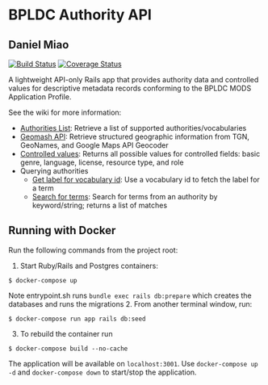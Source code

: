 # BPLDC Authority API

## Daniel Miao

[![Build Status](https://travis-ci.com/boston-library/bpldc_authority_api.svg?branch=master)](https://travis-ci.com/boston-library/bpldc_authority_api) [![Coverage Status](https://coveralls.io/repos/github/boston-library/bpldc_authority_api/badge.svg?branch=master)](https://coveralls.io/github/boston-library/bpldc_authority_api?branch=master)

A lightweight API-only Rails app that provides authority data and controlled values for descriptive metadata records conforming to the BPLDC MODS Application Profile.

See the wiki for more information:

* [Authorities List](https://github.com/boston-library/bpldc_authority_api/wiki/Authorities-list): Retrieve a list of supported authorities/vocabularies
* [Geomash API](https://github.com/boston-library/bpldc_authority_api/wiki/Geomash-API): Retrieve structured geographic information from TGN, GeoNames, and Google Maps API Geocoder
* [Controlled values](https://github.com/boston-library/bpldc_authority_api/wiki/Nomenclature-controlled-values): Returns all possible values for controlled fields: basic genre, language, license, resource type, and role
* Querying authorities
    * [Get label for vocabulary id](https://github.com/boston-library/bpldc_authority_api/wiki/Querying-authorities:-get-label-for-vocabulary-id): Use a vocabulary id to fetch the label for a term
    * [Search for terms](https://github.com/boston-library/bpldc_authority_api/wiki/Querying-authorities:-search-for-terms): Search for terms from an authority by keyword/string; returns a list of matches

## Running with Docker

Run the following commands from the project root:

1. Start Ruby/Rails and Postgres containers:
```
$ docker-compose up

```
Note entrypoint.sh runs `bundle exec rails db:prepare` which creates the databases and runs the migrations
2. From another terminal window, run:
```
$ docker-compose run app rails db:seed
```
3. To rebuild the container run
```
$ docker-compose build --no-cache
```
The application will be available on `localhost:3001`. Use `docker-compose up -d` and `docker-compose down` to start/stop the application.


<!-- ## Pipeline script for bpldc_authority_jenkinsfile
pipeline {
    agent any

    stages {
        stage('CheckoutCode') {
            steps {
                
                checkout([$class: 'GitSCM', 
                    branches: [[name: '*/${BRANCH_NAME}']], 
                    userRemoteConfigs: [[
                        url: "https://github.com/boston-library/bpldc_authority_api.git",
                        credentialsId: 'bplwebmaster'
                        ]]
                ])
            }
        }

        stage('Preparation') {
            steps {
                sh '''
                    #!/usr/bin/env bash
                    set -xe
                    
                    if [ "$(docker ps -qa -f name=bpldc_authority_api)" ]; then 
                        docker stop $(docker ps -qa -f name=bpldc_authority_api) || true
                    fi
                    
                    if [ "$(docker ps -qa -f name=bpldc_authority_cache)" ]; then 
                        docker stop $(docker ps -qa -f name=bpldc_authority_cache) || true
                    fi
                    
                    if [ "$(docker ps -qa -f name=bpldc_authority_pg)" ]; then 
                        docker stop $(docker ps -qa -f name=bpldc_authority_pg) || true
                    fi
                    
                    if [ "$(docker ps -qa -f name=bpldc_authority_api)" ]; then 
                        docker rm $(docker ps -qa -f name=bpldc_authority_api) || true
                    fi
                    
                    if [ "$(docker ps -qa -f name=bpldc_authority_cache)" ]; then 
                        docker rm $(docker ps -qa -f name=bpldc_authority_api) || true
                    fi
                    
                    if [ "$(docker ps -qa -f name=bpldc_authority_pg)" ]; then 
                        docker rm $(docker ps -qa -f name=bpldc_authority_pg) || true
                    fi                
                '''
            }
        }
        
        stage('Docker images build') {
            steps {
                sh '''
                #!/usr/bin/env bash
                
                set -xe
                
                echo "GEONAMES_USERNAME=boston_library" > .env
                echo "GOOGLE_MAPS_API_KEY=${GOOGLE_MAPS_API_KEY}" >> .env
                echo "BPLDC_REDIS_CACHE_URL=" >> .env
                
                cat .env
                
                sudo docker compose build 
                sudo docker compose up -d
                '''
            }    
        }
        
        stage('Test') {
            steps {
                sh '''
                    #!/usr/bin/env bash
                    set -xe
                    sudo docker-compose run app bundle exec rake --verbose
                '''
            }
        }
    }
    
    post {
        always {
            sh '''
                #!/usr/bin/env bash
                set -xe
                sudo docker stop $(docker ps -aq)
                sudo docker rm $(docker ps -aq)
                
                sudo docker rmi bostonlibrary/bpldc_authority_api:dev-latest
            '''
        }
    }
}

 -->

<!-- 
#!groovy
@Library("bpllib2@jenkinsfile-shared-library") _

def bpl_tool = new org.bpl.bpl_tools()

pipeline {
    agent any
       
    environment {
        RAILS_ENV = 'test'
        // RAILS_ENV = 'staging'
    } 
    
    stages {
   
        // stage('CheckoutCode') {
        //     steps {
        //         checkout([$class: 'GitSCM', 
        //             branches: [[name: '*/${BRANCH_NAME}']], 
        //             userRemoteConfigs: [[
        //                 url: "https://github.com/boston-library/Commonwealth_3.git",
        //                 credentialsId: 'bplwebmaster'
        //                 ]]
        //         ])
        //     }
        // }

        stage('CheckoutCode') {
            steps {
                script {  
                    echo "bpl_tool is ${bpl_tool}"
                    echo "In Jenkinsfile phase: Checkout Source Code" 
                    bpl_tool.CheckoutCode() 
                }
            }
        }
        
        stage('Preparation') {
            steps {
                script {  
                    echo "In Jenkinsfile phase: Preparation at the very begining"                   
                    bpl_tool.RunPreparation()
                }                
            }
        }

        // stage ('Install new ruby'){
        //     steps {
        //         sh '''
        //             #!/bin/bash -l
        //             set +x
   
        //             if [ -s /var/lib/jenkins/.rvm/bin/rvm ]; then 
        //                 source /var/lib/jenkins/.rvm/bin/rvm
        //             else 
        //                 exit
        //             fi
                    
        //             EXPECTED_RUBY=`cat .ruby-version`
        //                         ## /var/lib/jenkins/.rvm/bin/rvm list
        //             echo "EXPECTED_RUBY is $EXPECTED_RUBY"
        //             set -x
        //             rvm list
        //             rvm use ${EXPECTED_RUBY} --default
        //             ruby --version
                    
        //         '''
        //     }
        // }

        stage ('Install new ruby'){
            steps {
                script {  
                    echo "In Jenkins phase: Install new ruby" 
                    def EXPECTED_RUBY = sh(returnStdout: true, script: 'cat .ruby-version')
                    echo "EXPECTED_RUBY is $EXPECTED_RUBY"                    
                    bpl_tool.InstallNewRuby(EXPECTED_RUBY) 
                }
            }
        }
        
        // stage('bundle install') {
        //     steps {
        //         sh '''
        //             #!/bin/bash --login
        //             set +x
                    
        //             EXPECTED_RUBY=`cat .ruby-version`
    
        //             if [ -s /var/lib/jenkins/.rvm/bin/rvm ]; then 
        //                 source /var/lib/jenkins/.rvm/bin/rvm
        //             else 
        //                 exit
        //             fi    
                    
        //             rvm use ${EXPECTED_RUBY} --default
                    
        //             bundle install --jobs=3 --retry=3
                    
        //         '''
        //     }
        // }

        stage ('Bundle Install .. '){
            steps {
                script {  
                    echo "In Jenkins phase: bundle install "                    
                    bpl_tool.RunBundleInstall() 
                }
            }
        }

        stage ('DB preparation'){
            steps {
                script {  
                    echo "In Jenkins phase: DB preparation " 
                    railsEnv = env.RAILS_ENV
                            // sh "printenv"
                    echo "railsEnv variables is : ${railsEnv}"                   
                    bpl_tool.RunDBpreparation(railsEnv) 
                }
            }
        }

        // stage('DB preparation') {
        //     steps {
        //         sh '''
        //             #!/bin/bash --login
        //             set +x
                    
        //             ls -alt
        //             EXPECTED_RUBY=`cat .ruby-version`
                
        //             if [ -s /var/lib/jenkins/.rvm/bin/rvm ]; then 
        //                 source /var/lib/jenkins/.rvm/bin/rvm
        //             else 
        //                 exit
        //             fi    
                    
        //             rvm use ${EXPECTED_RUBY} --default
        //             set -x
                    
        //             RAILS_ENV=staging bundle exec rails db:prepare
        //             RAILS_ENV=${RAILS_ENV} bundle exec rails db:migrate
                    
        //         '''
        //     }
        // }

        stage('CI') {
            steps {
                script {  
                    echo "In Jenkins phase: running CI testing "                   
                    bpl_tool.RunCI() 
                }
            }
        }

        stage('Deploy') {
            steps {
                script {  
                    echo "In Jenkins phase: Capistrano deploying "
                    railsEnv = env.RAILS_ENV
                    echo "railsEnv is ${railsEnv}"              
                    bpl_tool.RunDeployment(railsEnv) 
                }
            }
        }
        
        // stage('Deploy') {
        //     steps {
        //         script {
        //             sh """
        //                 #!/bin/bash --login
        //                 set -x
                        
        //                 # STAGE_NAME=\$stage_name_password
        //                 # SERVER_IP=\$server_ip_password
        //                 # DEPLOY_USER=\$deploy_user_password
        //                 # SSH_KEY=\$ssh_key_password

        //                 # GIT_HTTP_USERNAME=\$GIT_HTTP_USERNAME_password
        //                 # GIT_HTTP_PASSWORD=\$GIT_HTTP_PASSWORD_password
    

        //                 EXPECTED_RUBY=`cat .ruby-version`
        //                 echo "EXPECTED_RUBY is \$EXPECTED_RUBY"
                            
        //                 set +x
                        
        //                 if [ -s /var/lib/jenkins/.rvm/bin/rvm ]; then 
        //                     source /var/lib/jenkins/.rvm/bin/rvm
        //                 else 
        //                     exit
        //                 fi    
                        

        //                 rvm list
        //                 rvm install "\$EXPECTED_RUBY"
        //                 rvm use "\$EXPECTED_RUBY" --default
        //                 whereis ruby
        //                 ruby --version

        //                 RAILS_ENV=staging cap staging install --trace
        //                 RAILS_ENV=staging cap -T
                        
                        
        //                 ## If using GIT_HTTP_USERNAME/PASSWORD from Jenkins level, 
        //                 ## Capistrano breaks here!
        //                 RAILS_ENV=staging cap staging deploy:check
        //                 RAILS_ENV=staging cap staging deploy --dry-run --trace
        //                 RAILS_ENV=staging cap staging deploy --trace
                        
        //                 if [[ -f ./config/deploy/production.rb ]]; then 
        //                     echo "There is ./config/deploy/production.rb created!"
        //                     ls -alt ./config/deploy/production.rb
        //                 else 
        //                     echo "There is NO ./config/deploy/production.rb yet"
        //                 fi   
        //             """
        //         }            
        //     }
        // }
    }
}    

==============
Another workable jenkinsfile


#!groovy
@Library("bpldc_lib@jenkinsfile") _

def bpl_tool = new org.bpl.bpl_tools()

pipeline {
    agent any

    environment {
        RAILS_ENV = 'test'
        // RAILS_ENV = 'staging'
    } 

    options {
        ansiColor('xterm')
    }
    
    stages {
   
                // stage('CheckoutCode') {
                //     steps {
                //         checkout([$class: 'GitSCM', 
                //             branches: [[name: '*/${BRANCH_NAME}']], 
                //             userRemoteConfigs: [[
                //                 url: "https://github.com/boston-library/Commonwealth_3.git",
                //                 credentialsId: 'bplwebmaster'
                //                 ]]
                //         ])
                //     }
                // }

        stage('CheckoutCode') {
            steps {
                script {  
                    echo "bpl_tool is ${bpl_tool}"
                    echo "In Jenkinsfile phase: Checkout Source Code" 
                    bpl_tool.CheckoutCode() 
                }
            }
        }
        
        stage('Preparation') {
            steps {
                script {  
                    echo "In Jenkinsfile phase: Preparation at the very begining"                   
                    bpl_tool.RunPreparation()
                }                
            }
        }

        stage ('Install new ruby'){
            steps {
                script {  
                    echo "In Jenkins phase: Install new ruby" 
                    // def EXPECTED_RUBY = sh(returnStdout: true, script: 'cat .ruby-version')
                    EXPECTED_RUBY = '3.2.5'
                    echo "EXPECTED_RUBY is $EXPECTED_RUBY"                    
                    bpl_tool.InstallNewRuby(EXPECTED_RUBY) 
                }
            }
        }

        stage ('Bundle Install .. '){
            steps {
                script {  
                    echo "In Jenkins phase: bundle install "                    
                    bpl_tool.RunBundleInstall() 
                }
            }
        }

        stage ('DB preparation'){
            steps {
                script {  
                    echo "In Jenkins phase: DB preparation " 
                    railsEnv = env.RAILS_ENV
                            // sh "printenv"
                    echo "railsEnv variables is : ${railsEnv}"                   
                    bpl_tool.RunDBpreparation(railsEnv) 
                }
            }
        }

        stage('CI') {
            steps {
                script {  
                    echo "In Jenkins phase: running CI testing "                   
                    bpl_tool.RunCI() 
                }
            }
        }

        stage('Deploy') {
            steps {
                script {  
                    echo "In Jenkins phase: Capistrano deploying "
                    railsEnv = env.RAILS_ENV
                    server_ip = env.SERVER_IP
                    ssh_key = env.SSH_KEY
                            // echo "railsEnv is ${railsEnv}, server_ip is ${server_ip}, ssh_key is ${ssh_key}"              
                    bpl_tool.RunDeployment(railsEnv, server_ip, ssh_key) 
                }
            }
        }
    }

    post {
        failure {
            emailext (
                subject: "Build failed in Jenkins: ${env.JOB_NAME} #${env.BUILD_NUMBER}",
                body: """<p>Build failed in Jenkins:</p>
                        <p>Job: ${env.JOB_NAME}</p>
                        <p>Build Number: ${env.BUILD_NUMBER}</p>
                        <p>Build URL: <a href="${env.BUILD_URL}">${env.BUILD_URL}</a></p>""",
                recipientProviders: [[$class: 'DevelopersRecipientProvider']]
            )
        }
    }

}    
================



And its shared library:
=================
#!groovy
package org.bpl

def CheckoutCode(){
  checkout([$class: 'GitSCM', 
      branches: [[name: '*/${BRANCH_NAME}']], 
      userRemoteConfigs: [[
          url: "https://github.com/boston-library/bpldc_authority_api.git",
          credentialsId: 'bplwebmaster'
          ]]
  ])
}

def GetCode(srcType,branchName,gitHttpURL,credentialsId){
    if (srcType == "git"){
        println("Downloading code from branch: ${branchName}")
        checkout([
            $class: 'GitSCM', branches: [[name: "${branchName}"]], 
            extensions: [],
            userRemoteConfigs: [[credentialsId: "{$credentialsId}", url: "${gitHttpURL}"]]
            ])
    }
}

def InstallNewRuby(rubyVersion){
   println("Installing new ruby version by being called: ${rubyVersion}")
   withEnv(["RUBYVERSION=${rubyVersion}"]){
      sh '''
      #!/bin/bash --login
 
      ## EXPECTED_RUBY=`cat .ruby-version`
      echo "ruby_version is ${RUBYVERSION}"

      source /var/lib/jenkins/.bashrc
      source /var/lib/jenkins/.bash_profile
      source /var/lib/jenkins/.profile

      if [ -s /var/lib/jenkins/.rvm/bin/rvm ]; then 
        source /var/lib/jenkins/.rvm/bin/rvm
      else 
        exit
      fi

      echo "after sourcing rvm..."
      rvm install ${RUBYVERSION}
      ## /var/lib/jenkins/.rvm/bin/rvm get stable
      rvm use ${RUBYVERSION} --default
      rvm alias create --default  ${RUBYVERSION} 
      rvm alias create --current  ${RUBYVERSION} 

      # # bundle install
      whereis ruby
      ruby --version                    
           
      '''.stripIndent()
   }
}

def RunPreparation(){
  println("RUN bundle install ")
  sh '''
    #!/bin/bash --login

    sudo sed -i 's/port = 5433/port = 5432/' /etc/postgresql/15/main/postgresql.conf
    #sudo cp /etc/postgresql/{9.3,12}/main/pg_hba.conf
    sudo pg_ctlcluster 15 main restart
    
    export RAILS_ENV=test
    
    export PGVER=12
    export PGHOST=127.0.0.1
    export PGUSER=postgres
    export PGPASSWORD=postgres
    export PGPORT=5432
    export NOKOGIRI_USE_SYSTEM_LIBRARIES=true
    export RAILS_VERSION=6.0.5

    EXPECTED_RUBY=`cat .ruby-version`
    BUNDLE_VER=$(tail -1 ./Gemfile.lock | xargs)

    if [ -s /var/lib/jenkins/.rvm/bin/rvm ]; then 
        source /var/lib/jenkins/.rvm/bin/rvm
    else 
        exit
    fi

    set -e

    rvm install ${EXPECTED_RUBY} -C --with-jemalloc
    ## /var/lib/jenkins/.rvm/bin/rvm get stable
    rvm use ${EXPECTED_RUBY} --default 
    rvm alias create --default  ${EXPECTED_RUBY} 
    rvm alias create --current  ${EXPECTED_RUBY} 

    ruby --version


    echo "and bundle version is ${BUNDLE_VER}"
    export BUNDLE_GEMFILE=$PWD/Gemfile                
    # gem update --system --no-document
    gem update --system 
    gem install bundler:${BUNDLE_VER} --no-document
    
    ## Because previous capistrano deployment creates a new production.rb that
    ## cannot pass the CI tests. Remove it if we are in test/staging environment
    ## If in production environment, it should be passed by CI.
    if [[ -f ./config/deploy/production.rb ]]; then 
        ls -alt ./config/deploy/production.rb
        git clean -f config/deploy/production.rb
    else 
        echo "There is NO ./config/deploy/production.rb yet"
    fi 
  '''
}

def RunBundleInstall(){
  println("RUN bundle install ")
  sh '''
    #!/bin/bash -l
   
    echo "In  shared library,  bundle install" 
    if [ -s /var/lib/jenkins/.rvm/bin/rvm ]; then 
       source /var/lib/jenkins/.rvm/bin/rvm
    else 
       exit
    fi    
    
    ## rvm use ${EXPECTED_RUBY} --default
    bundle install

  '''
}

def RunDBpreparation(railsEnv){
  println("RUN DB prepare and migrate ")
  withEnv(["RAILS_ENV=${railsEnv}"]){
    sh '''
      #!/bin/bash -l
     
      echo "RAILS_ENV from Jenkinsfile is ${RAILS_ENV}"
      echo "In  shared library,  db:prepare and db:migrate " 
      if [ -s /var/lib/jenkins/.rvm/bin/rvm ]; then 
         source /var/lib/jenkins/.rvm/bin/rvm
      else 
         exit
      fi    

      EXPECTED_RUBY=`cat .ruby-version`

      rvm install ${EXPECTED_RUBY}
         ## /var/lib/jenkins/.rvm/bin/rvm get stable
      rvm use ${EXPECTED_RUBY} --default
      rvm alias create --default  ${EXPECTED_RUBY} 
      rvm alias create --current  ${EXPECTED_RUBY} 
      
      # RAILS_ENV=${RAILS_ENV} bundle exec rails db:prepare
      # RAILS_ENV=${RAILS_ENV} bundle exec rails db:migrate

      bundle exec rails db:prepare
      bundle exec rails db:migrate

    '''
  }
}


def RunCI(){
  println("Running CI  ")
  sh '''
    #!/bin/bash --login
    set +x

    EXPECTED_RUBY=`cat .ruby-version`

    if [ -s /var/lib/jenkins/.rvm/bin/rvm ]; then 
        source /var/lib/jenkins/.rvm/bin/rvm
    else 
        exit
    fi    
    
    rvm use default ${EXPECTED_RUBY} 
    
            ## RAILS_ENV=test bundle exec rake
    bundle exec rake
  '''
}

def RunRSpec(){
    println("Running Spec Tests ")
    sh '''
        #!/bin/bash -l
        set -x
        
        EXPECTED_RUBY=`cat .ruby-version`
        echo "EXPECTED_RUBY is ${EXPECTED_RUBY}"
        
        if [ -s /var/lib/jenkins/.rvm/bin/rvm ]; then 
           source /var/lib/jenkins/.rvm/bin/rvm
        else 
           exit
        fi    
        
        ## rvm use ${EXPECTED_RUBY} --default
        ## bundle install
        
        ## bin/rails exec rspec
        rspec   
    '''
}

 
def RunDeployment(railsEnv, server_ip, ssh_key){
  println("RUN Capistrano deployment ")
  withEnv(["RAILS_ENV=${railsEnv}", "SERVER_IP=${server_ip}", "SSH_KEY=${ssh_key}"]){
    sh """
        #!/bin/bash --login
        set -x
        
        EXPECTED_RUBY=`cat .ruby-version`
        echo "EXPECTED_RUBY is \$EXPECTED_RUBY"
            
        set +x
        
        if [ -s /var/lib/jenkins/.rvm/bin/rvm ]; then 
            source /var/lib/jenkins/.rvm/bin/rvm
        else 
            exit
        fi

        rvm list
        rvm install "\$EXPECTED_RUBY"
        rvm use "\$EXPECTED_RUBY" --default
        # whereis ruby
        ruby --version

        eval \$(ssh-agent)
        ssh-add \$SSH_KEY
        
        RAILS_ENV=staging cap staging install --trace
        RAILS_ENV=staging cap -T        
        
        ## If using GIT_HTTP_USERNAME/PASSWORD from Jenkins level, 
        ## Capistrano breaks here!
        RAILS_ENV=staging cap staging deploy:check
        RAILS_ENV=staging cap staging deploy --dry-run --trace
        RAILS_ENV=staging cap staging deploy --trace
        
        if [[ -f ./config/deploy/production.rb ]]; then 
            echo "There is ./config/deploy/production.rb created!"
            ls -alt ./config/deploy/production.rb
        else 
            echo "There is NO ./config/deploy/production.rb yet"
        fi   
    """
  }
}



=============




Following jenkinsfile and its shared library work on 09/13/2024:

=======================================09/13/2024==========
=======================================09/13/2024==========
=======================================09/13/2024==========
=======================================09/13/2024==========
=======================================09/13/2024==========
#!groovy
@Library("bpldc_lib@jenkinsfile") _

def bpl_tool = new org.bpl.bpl_tools()

pipeline {
    agent any

    environment {
        RAILS_ENV = 'test'
        // RAILS_ENV = 'staging'
    } 

    options {
        ansiColor('xterm')
    }
    
    stages {
   
                // stage('CheckoutCode') {
                //     steps {
                //         checkout([$class: 'GitSCM', 
                //             branches: [[name: '*/${BRANCH_NAME}']], 
                //             userRemoteConfigs: [[
                //                 url: "https://github.com/boston-library/Commonwealth_3.git",
                //                 credentialsId: 'bplwebmaster'
                //                 ]]
                //         ])
                //     }
                // }

        stage('CheckoutCode') {
            steps {
                script {  
                    echo "bpl_tool is ${bpl_tool}"
                    echo "In Jenkinsfile phase: Checkout Source Code" 
                    bpl_tool.CheckoutCode() 
                }
            }
        }
        
        stage('Preparation') {
            steps {
                script {  
                    echo "In Jenkinsfile phase: Preparation at the very begining"                   
                    bpl_tool.RunPreparation()
                }                
            }
        }

                // stage ('Install new ruby'){
                //     steps {
                //         sh '''
                //             #!/bin/bash -l
                //             set +x
           
                //             if [ -s /var/lib/jenkins/.rvm/bin/rvm ]; then 
                //                 source /var/lib/jenkins/.rvm/bin/rvm
                //             else 
                //                 exit
                //             fi
                            
                //             EXPECTED_RUBY=`cat .ruby-version`
                //                         ## /var/lib/jenkins/.rvm/bin/rvm list
                //             echo "EXPECTED_RUBY is $EXPECTED_RUBY"
                //             set -x
                //             rvm list
                //             rvm use ${EXPECTED_RUBY} --default
                //             ruby --version
                            
                //         '''
                //     }
                // }

        stage ('Install new ruby'){
            steps {
                script {  
                    echo "In Jenkins phase: Install new ruby" 
                    // def EXPECTED_RUBY = sh(returnStdout: true, script: 'cat .ruby-version')
                    EXPECTED_RUBY = '3.2.5'
                    echo "EXPECTED_RUBY is $EXPECTED_RUBY"                    
                    bpl_tool.InstallNewRuby(EXPECTED_RUBY) 
                }
            }
        }
        
                // stage('bundle install') {
                //     steps {
                //         sh '''
                //             #!/bin/bash --login
                //             set +x
                            
                //             EXPECTED_RUBY=`cat .ruby-version`
            
                //             if [ -s /var/lib/jenkins/.rvm/bin/rvm ]; then 
                //                 source /var/lib/jenkins/.rvm/bin/rvm
                //             else 
                //                 exit
                //             fi    
                            
                //             rvm use ${EXPECTED_RUBY} --default
                            
                //             bundle install --jobs=3 --retry=3
                            
                //         '''
                //     }
                // }

        stage ('Bundle Install .. '){
            steps {
                script {  
                    echo "In Jenkins phase: bundle install "                    
                    bpl_tool.RunBundleInstall() 
                }
            }
        }

        stage ('DB preparation'){
            steps {
                script {  
                    echo "In Jenkins phase: DB preparation " 
                    railsEnv = env.RAILS_ENV
                            // sh "printenv"
                    echo "railsEnv variables is : ${railsEnv}"                   
                    bpl_tool.RunDBpreparation(railsEnv) 
                }
            }
        }

                // stage('DB preparation') {
                //     steps {
                //         sh '''
                //             #!/bin/bash --login
                //             set +x
                            
                //             ls -alt
                //             EXPECTED_RUBY=`cat .ruby-version`
                        
                //             if [ -s /var/lib/jenkins/.rvm/bin/rvm ]; then 
                //                 source /var/lib/jenkins/.rvm/bin/rvm
                //             else 
                //                 exit
                //             fi    
                            
                //             rvm reinstall ${EXPECTED_RUBY} -C --with-jemalloc --quiet
                //             rvm get stable
                //             # rvm use ${EXPECTED_RUBY} --default 
                //             rvm alias create --default  ${EXPECTED_RUBY} 
                //             rvm alias create --current  ${EXPECTED_RUBY} 

                //             # rvm use ${EXPECTED_RUBY} --default
                //             # set -x
                            
                //             RAILS_ENV=${RAILS_ENV} bundle exec rails db:prepare
                //             RAILS_ENV=${RAILS_ENV} bundle exec rails db:migrate
                            
                //         '''
                //     }
                // }

        stage('CI') {
            steps {
                script {  
                    echo "In Jenkins phase: running CI testing "                   
                    bpl_tool.RunCI() 
                }
            }
        }

        // This deployment with two password parameters gets a warning from Jenkins:
        // insecure interpolation of sensitive variables: withEnv: [ssh_key, server_ip]
        // stage('Deploy') {
        //     steps {
        //         script {  
        //             echo "In Jenkins phase: Capistrano deploying "
        //             railsEnv = env.RAILS_ENV
        //             server_ip = env.SERVER_IP
        //             ssh_key = env.SSH_KEY
        //                     // echo "railsEnv is ${railsEnv}, server_ip is ${server_ip}, ssh_key is ${ssh_key}"              
        //             bpl_tool.RunDeployment(railsEnv, server_ip, ssh_key) 
        //         }
        //     }
        // }
        

        stage("Deploy test to use withCredentials") {
            steps {
                script {
                    echo "In Jenkins phase: Capistrano deploying "
                    railsEnv    = env.deploy_env

                    bpl_tool.RunDeployment(railsEnv)                
                }
            }
        }

        // stage('Deploy') {
        //     steps {
        //         script {

        //             sh """
        //                 #!/bin/bash --login
        //                 set -x

        //                 # STAGE_NAME=\$stage_name_password
        //                 # SERVER_IP=\$server_ip_password
        //                 # DEPLOY_USER=\$deploy_user_password
        //                 # SSH_KEY=\$ssh_key_password

        //                 # GIT_HTTP_USERNAME=\$GIT_HTTP_USERNAME_password
        //                 # GIT_HTTP_PASSWORD=\$GIT_HTTP_PASSWORD_password
    
        //                 #m# EXPECTED_RUBY=`cat .ruby-version`
        //                 EXPECTED_RUBY='3.2.5'
        //                 echo "EXPECTED_RUBY is \$EXPECTED_RUBY"
                            
        //                 set +x
                        
        //                 if [ -s /var/lib/jenkins/.rvm/bin/rvm ]; then 
        //                     source /var/lib/jenkins/.rvm/bin/rvm
        //                 else 
        //                     exit
        //                 fi    
                        

        //                 rvm list
        //                 rvm install "\$EXPECTED_RUBY"
        //                 rvm use "\$EXPECTED_RUBY" --default
        //                 whereis ruby
        //                 ruby --version

        //                 echo "SERVER_IP is \$SERVER_IP"
        //                 echo "SSH_KEY is \$SSH_KEY"

        //                 eval \$(ssh-agent)
        //                 ssh-add \$SSH_KEY

        //                 RAILS_ENV=staging cap -T 

        //                 # bundle exec cap staging install --trace
        //                 RAILS_ENV=staging cap staging install --trace
                        
        //                 ## bundle exec cap production deploy

        //                 # bundle exec cap staging install --trace  --ssh-options="-i /var/lib/jenkins/.ssh/promdev"
        //                 # RAILS_ENV=staging cap -T
        //                 # bundle exec cap -T  --ssh-options="-i /var/lib/jenkins/.ssh/promdev"                        
                        
        //                 ## If using GIT_HTTP_USERNAME/PASSWORD from Jenkins level, 
        //                 ## Capistrano breaks here!
        //                 RAILS_ENV=staging cap staging deploy:check  
        //                 # bundle exec RAILS_ENV=staging cap staging deploy --dry-run --trace 
        //                 RAILS_ENV=staging cap staging deploy --trace  
                        
        //                 if [[ -f ./config/deploy/production.rb ]]; then 
        //                     echo "There is ./config/deploy/production.rb created!"
        //                     ls -alt ./config/deploy/production.rb
        //                 else 
        //                     echo "There is NO ./config/deploy/production.rb yet"
        //                 fi   
        //             """
        //         }            
        //     }
        //}

    }

    post {
        failure {
            emailext (
                subject: "Build failed in Jenkins: ${env.JOB_NAME} #${env.BUILD_NUMBER}",
                body: """<p>Build failed in Jenkins:</p>
                        <p>Job: ${env.JOB_NAME}</p>
                        <p>Build Number: ${env.BUILD_NUMBER}</p>
                        <p>Build URL: <a href="${env.BUILD_URL}">${env.BUILD_URL}</a></p>""",
                recipientProviders: [[$class: 'DevelopersRecipientProvider']]
            )
        }
    }

}    




======================shared library=================09/13/2024==========
#!groovy
package org.bpl

def CheckoutCode(){
  checkout([$class: 'GitSCM', 
      branches: [[name: '*/${BRANCH_NAME}']], 
      userRemoteConfigs: [[
          url: "https://github.com/boston-library/bpldc_authority_api.git",
          credentialsId: 'bplwebmaster'
          ]]
  ])
}

def GetCode(srcType,branchName,gitHttpURL,credentialsId){
    if (srcType == "git"){
        println("Downloading code from branch: ${branchName}")
        checkout([
            $class: 'GitSCM', branches: [[name: "${branchName}"]], 
            extensions: [],
            userRemoteConfigs: [[credentialsId: "{$credentialsId}", url: "${gitHttpURL}"]]
            ])
    }
}

def InstallNewRuby(rubyVersion){
   println("Installing new ruby version by being called: ${rubyVersion}")
   withEnv(["RUBYVERSION=${rubyVersion}"]){
      sh '''
      #!/bin/bash --login
 
      ## EXPECTED_RUBY=`cat .ruby-version`
      echo "ruby_version is ${RUBYVERSION}"

      source /var/lib/jenkins/.bashrc
      source /var/lib/jenkins/.bash_profile
      source /var/lib/jenkins/.profile

      if [ -s /var/lib/jenkins/.rvm/bin/rvm ]; then 
        source /var/lib/jenkins/.rvm/bin/rvm
      else 
        exit
      fi

      echo "after sourcing rvm..."
      rvm install ${RUBYVERSION}
      ## /var/lib/jenkins/.rvm/bin/rvm get stable
      rvm use ${RUBYVERSION} --default
      rvm alias create --default  ${RUBYVERSION} 
      rvm alias create --current  ${RUBYVERSION} 

      # # bundle install
      whereis ruby
      ruby --version                    
           
      '''.stripIndent()
   }
}

def RunPreparation(){
  println("RUN bundle install ")
  sh '''
    #!/bin/bash --login

    sudo sed -i 's/port = 5433/port = 5432/' /etc/postgresql/15/main/postgresql.conf
    #sudo cp /etc/postgresql/{9.3,12}/main/pg_hba.conf
    sudo pg_ctlcluster 15 main restart
    
    export RAILS_ENV=test
    
    export PGVER=12
    export PGHOST=127.0.0.1
    export PGUSER=postgres
    export PGPASSWORD=postgres
    export PGPORT=5432
    export NOKOGIRI_USE_SYSTEM_LIBRARIES=true
    export RAILS_VERSION=6.0.5

    EXPECTED_RUBY=`cat .ruby-version`
    BUNDLE_VER=$(tail -1 ./Gemfile.lock | xargs)

    if [ -s /var/lib/jenkins/.rvm/bin/rvm ]; then 
        source /var/lib/jenkins/.rvm/bin/rvm
    else 
        exit
    fi

    set -e

    rvm install ${EXPECTED_RUBY} -C --with-jemalloc
    ## /var/lib/jenkins/.rvm/bin/rvm get stable
    rvm use ${EXPECTED_RUBY} --default 
    rvm alias create --default  ${EXPECTED_RUBY} 
    rvm alias create --current  ${EXPECTED_RUBY} 

    ruby --version


    echo "and bundle version is ${BUNDLE_VER}"
    export BUNDLE_GEMFILE=$PWD/Gemfile                
    # gem update --system --no-document
    gem update --system 
    gem install bundler:${BUNDLE_VER} --no-document
    
    ## Because previous capistrano deployment creates a new production.rb that
    ## cannot pass the CI tests. Remove it if we are in test/staging environment
    ## If in production environment, it should be passed by CI.
    if [[ -f ./config/deploy/production.rb ]]; then 
        ls -alt ./config/deploy/production.rb
        git clean -f config/deploy/production.rb
    else 
        echo "There is NO ./config/deploy/production.rb yet"
    fi 
  '''
}

def RunBundleInstall(){
  println("RUN bundle install ")
  sh '''
    #!/bin/bash -l
   
    echo "In  shared library,  bundle install" 
    if [ -s /var/lib/jenkins/.rvm/bin/rvm ]; then 
       source /var/lib/jenkins/.rvm/bin/rvm
    else 
       exit
    fi    
    
    ## rvm use ${EXPECTED_RUBY} --default
    bundle install

  '''
}

def RunDBpreparation(railsEnv){
  println("RUN DB prepare and migrate ")
  withEnv(["RAILS_ENV=${railsEnv}"]){
    sh '''
      #!/bin/bash -l
     
      echo "RAILS_ENV from Jenkinsfile is ${RAILS_ENV}"
      echo "In  shared library,  db:prepare and db:migrate " 
      if [ -s /var/lib/jenkins/.rvm/bin/rvm ]; then 
         source /var/lib/jenkins/.rvm/bin/rvm
      else 
         exit
      fi    

      EXPECTED_RUBY=`cat .ruby-version`

      rvm install ${EXPECTED_RUBY}
         ## /var/lib/jenkins/.rvm/bin/rvm get stable
      rvm use ${EXPECTED_RUBY} --default
      rvm alias create --default  ${EXPECTED_RUBY} 
      rvm alias create --current  ${EXPECTED_RUBY} 
      
      # RAILS_ENV=${RAILS_ENV} bundle exec rails db:prepare
      # RAILS_ENV=${RAILS_ENV} bundle exec rails db:migrate

      bundle exec rails db:prepare
      bundle exec rails db:migrate

    '''
  }
}


def RunCI(){
  println("Running CI  ")
  sh '''
    #!/bin/bash --login
    set +x

    EXPECTED_RUBY=`cat .ruby-version`

    if [ -s /var/lib/jenkins/.rvm/bin/rvm ]; then 
        source /var/lib/jenkins/.rvm/bin/rvm
    else 
        exit
    fi    
    
    rvm use default ${EXPECTED_RUBY} 
    
            ## RAILS_ENV=test bundle exec rake
    bundle exec rake
  '''
}

def RunRSpec(){
    println("Running Spec Tests ")
    sh '''
        #!/bin/bash -l
        set -x
        
        EXPECTED_RUBY=`cat .ruby-version`
        echo "EXPECTED_RUBY is ${EXPECTED_RUBY}"
        
        if [ -s /var/lib/jenkins/.rvm/bin/rvm ]; then 
           source /var/lib/jenkins/.rvm/bin/rvm
        else 
           exit
        fi    
        
        ## rvm use ${EXPECTED_RUBY} --default
        ## bundle install
        
        ## bin/rails exec rspec
        rspec   
    '''
}

def RunDeployment(railsEnv){
  println("RUN Capistrano deployment ")
  withEnv(["RAILS_ENV=$railsEnv"]){  
    sh '''
        #!/bin/bash --login
        set -x
        
        EXPECTED_RUBY=`cat .ruby-version`
        echo "EXPECTED_RUBY is \$EXPECTED_RUBY"
            
        set +x
        
        if [ -s /var/lib/jenkins/.rvm/bin/rvm ]; then 
            source /var/lib/jenkins/.rvm/bin/rvm
        else 
            exit
        fi

        rvm list
        rvm install "\$EXPECTED_RUBY"
        rvm use "\$EXPECTED_RUBY" --default
        # whereis ruby
        ruby --version

        eval \$(ssh-agent)
        ssh-add \$SSH_KEY
        
        RAILS_ENV=\$RAILS_ENV cap staging install --trace
        RAILS_ENV=staging cap -T        
        
        ## If using GIT_HTTP_USERNAME/PASSWORD from Jenkins level, 
        ## Capistrano breaks here!
        RAILS_ENV=staging cap staging deploy:check
        RAILS_ENV=staging cap staging deploy --dry-run --trace
        RAILS_ENV=staging cap staging deploy --trace
        
        if [[ -f ./config/deploy/production.rb ]]; then 
            echo "There is ./config/deploy/production.rb created!"
            ls -alt ./config/deploy/production.rb
        else 
            echo "There is NO ./config/deploy/production.rb yet"
        fi   

        set -x
    '''
  }
}

======================shared library=================09/13/2024==========




=======================================09/13/2024==========
=======================================09/13/2024==========
=======================================09/13/2024==========
=======================================09/13/2024==========
=======================================09/13/2024==========




  -->


